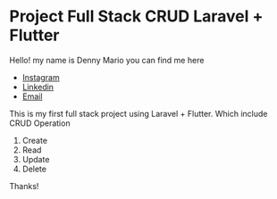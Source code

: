 # Project Full Stack CRUD Laravel + Flutter

Hello! my name is Denny Mario you can find me here

- [Instagram](https://www.instagram.com/dennymar.io/)
- [Linkedin](https://www.linkedin.com/in/denny-mario-821a721a4/)
- [Email](dennym.channel@gmail.com)

This is my first full stack project using Laravel + Flutter. Which include CRUD Operation

1. Create
2. Read
3. Update
4. Delete

Thanks!

